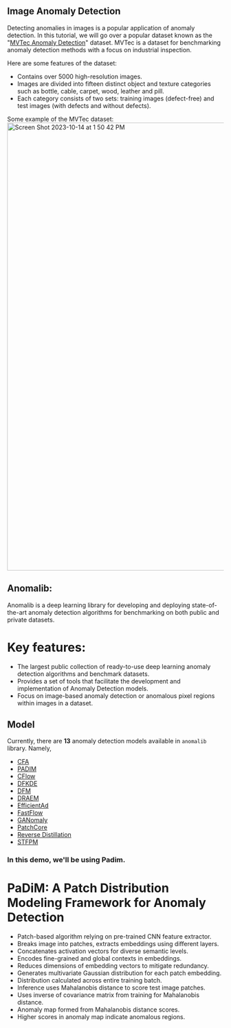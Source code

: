 ## Image Anomaly Detection

Detecting anomalies in images is a popular application of anomaly detection.
In this tutorial, we will go over a popular dataset known as the "[MVTec Anomaly Detection](https://www.mvtec.com/company/research/datasets/mvtec-ad)" dataset. MVTec is a dataset for benchmarking anomaly detection methods with a focus on industrial inspection.

Here are some features of the dataset:

*   Contains over 5000 high-resolution images.
*   Images are divided into fifteen distinct object and texture categories such as bottle, cable, carpet, wood, leather and pill.
*   Each category consists of two sets: training images (defect-free) and test images (with defects and without defects).


Some example of the MVTec dataset:
<br>
<img width="1042" alt="Screen Shot 2023-10-14 at 1 50 42 PM" src="https://github.com/sarehsoltani/Image-Anomaly-Detection/assets/23232055/0c335e83-21be-4d6c-aaa5-799ca81c7dcb">

## **Anomalib**:
Anomalib is a deep learning library for developing and deploying state-of-the-art anomaly detection algorithms for benchmarking on both public and private datasets.


# Key features:

*   The largest public collection of ready-to-use deep learning anomaly detection algorithms and benchmark datasets.
*   Provides a set of tools that facilitate the development and implementation of Anomaly Detection models.
*   Focus on image-based anomaly detection or anomalous pixel regions within images in a dataset.

## Model

Currently, there are **13** anomaly detection models available in `anomalib` library. Namely,

*   [CFA](https://github.com/openvinotoolkit/anomalib/tree/main/src/anomalib/models/cfa)
*   [PADIM](https://github.com/openvinotoolkit/anomalib/tree/main/src/anomalib/models/padim)
*   [CFlow](https://github.com/openvinotoolkit/anomalib/tree/main/src/anomalib/models/cflow)
*   [DFKDE](https://github.com/openvinotoolkit/anomalib/tree/main/src/anomalib/models/dfkde)
*   [DFM](https://github.com/openvinotoolkit/anomalib/tree/main/src/anomalib/models/dfm)
*   [DRAEM](https://github.com/openvinotoolkit/anomalib/tree/main/src/anomalib/models/draem)
*   [EfficientAd](https://github.com/openvinotoolkit/anomalib/tree/main/src/anomalib/models/efficient_ad)
*   [FastFlow](https://github.com/openvinotoolkit/anomalib/tree/main/src/anomalib/models/fastflow)
*   [GANomaly](https://github.com/openvinotoolkit/anomalib/tree/main/src/anomalib/models/ganomaly)
*   [PatchCore](https://github.com/openvinotoolkit/anomalib/tree/main/src/anomalib/models/patchcore)
*   [Reverse Distillation](https://github.com/openvinotoolkit/anomalib/tree/main/src/anomalib/models/reverse_distillation)
*   [STFPM](https://github.com/openvinotoolkit/anomalib/tree/main/src/anomalib/models/stfpm)

### In this demo, we'll be using Padim.  

# PaDiM: A Patch Distribution Modeling Framework for Anomaly Detection


* Patch-based algorithm relying on pre-trained CNN feature extractor.
* Breaks image into patches, extracts embeddings using different layers.
* Concatenates activation vectors for diverse semantic levels.
* Encodes fine-grained and global contexts in embeddings.
* Reduces dimensions of embedding vectors to mitigate redundancy.
* Generates multivariate Gaussian distribution for each patch embedding.
* Distribution calculated across entire training batch.
* Inference uses Mahalanobis distance to score test image patches.
* Uses inverse of covariance matrix from training for Mahalanobis distance.
* Anomaly map formed from Mahalanobis distance scores.
* Higher scores in anomaly map indicate anomalous regions.


  


